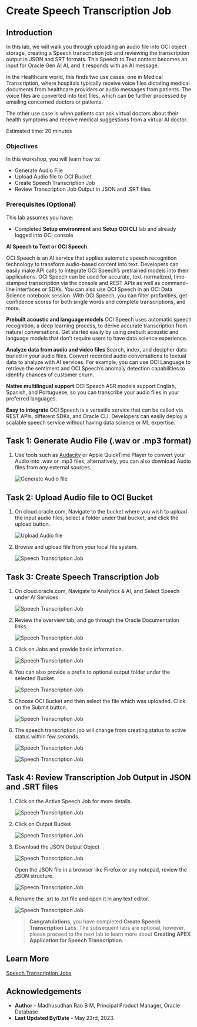 # Create Speech Transcription Job

## Introduction

In this lab, we will walk you through uploading an audio file into OCI object storage, creating a Speech transcription job and reviewing the transcription output in JSON and SRT formats. This Speech to Text content becomes an input for Oracle Gen AI AI, and it responds with an AI message.

In the Healthcare world, this finds two use cases: one in Medical Transcription, where hospitals typically receive voice files dictating medical documents from healthcare providers or audio messages from patients. The voice files are converted into text files, which can be further processed by emailing concerned doctors or patients.

The other use case is when patients can ask virtual doctors about their health symptoms and receive medical suggestions from a virtual AI doctor. 
 
Estimated time: 20 minutes

### Objectives

In this workshop, you will learn how to:

* Generate Audio File
* Upload Audio file to OCI Bucket 
* Create Speech Transcription Job
* Review Transcription Job Output in JSON and .SRT files
   
### Prerequisites (Optional)
 
This lab assumes you have:

* Completed **Setup environment** and **Setup OCI CLI** lab and already logged into OCI console
 
**AI Speech to Text or OCI Speech**.  

OCI Speech is an AI service that applies automatic speech recognition technology to transform audio-based content into text. Developers can easily make API calls to integrate OCI Speech’s pretrained models into their applications. OCI Speech can be used for accurate, text-normalized, time-stamped transcription via the console and REST APIs as well as command-line interfaces or SDKs. You can also use OCI Speech in an OCI Data Science notebook session. With OCI Speech, you can filter profanities, get confidence scores for both single words and complete transcriptions, and more.

**Prebuilt acoustic and language models**
OCI Speech uses automatic speech recognition, a deep learning process, to derive accurate transcription from natural conversations. Get started easily by using prebuilt acoustic and language models that don’t require users to have data science experience.

**Analyze data from audio and video files**
Search, index, and decipher data buried in your audio files. Convert recorded audio conversations to textual data to analyze with AI services. For example, you can use OCI Language to retrieve the sentiment and OCI Speech’s anomaly detection capabilities to identify chances of customer churn.

**Native multilingual support**
OCI Speech ASR models support English, Spanish, and Portuguese, so you can transcribe your audio files in your preferred languages.

**Easy to integrate**
OCI Speech is a versatile service that can be called via REST APIs, different SDKs, and Oracle CLI. Developers can easily deploy a scalable speech service without having data science or ML expertise.
    
## Task 1: Generate Audio File (.wav or .mp3 format)  

1. Use tools such as [Audacity](https://www.audacityteam.org/download/) or Apple QuickTime Player to convert your Audio into .wav or .mp3 files; alternatively, you can also download Audio files from any external sources. 

    ![Generate Audio file](images/audacity.png " ")
 
## Task 2: Upload Audio file to OCI Bucket

1. On cloud.oracle.com, Navigate to the bucket where you wish to upload the input audio files, select a folder under that bucket, and click the upload button.

    ![Upload Audio file](images/upload-file-001.png " ")

2. Browse and upload file from your local file system.

    ![Speech Transcription Job](images/upload-file-002.png " ")

## Task 3: Create Speech Transcription Job

1. On cloud.oracle.com, Navigate to Analytics & AI, and Select Speech under AI Services
 
    ![Speech Transcription Job](images/speech-transcription-000.png " ")

2. Review the overview tab, and go through the Oracle Documentation links. 

    ![Speech Transcription Job](images/speech-transcription-021.png " ")

3. Click on Jobs and provide basic information. 

    ![Speech Transcription Job](images/speech-transcription-023.png " ")

4. You can also provide a prefix to optional output folder under the selected Bucket.

    ![Speech Transcription Job](images/speech-transcription-024.png " ")

5. Choose OCI Bucket and then select the file which was uploaded. Click on the Submit button.

    ![Speech Transcription Job](images/speech-transcription-025.png " ")

6. The speech transcription job will change from creating status to active status within few seconds.
 
    ![Speech Transcription Job](images/speech-transcription-026.png " ")

    ![Speech Transcription Job](images/speech-transcription-022.png " ")

## Task 4: Review Transcription Job Output in JSON and .SRT files

1. Click on the Active Speech Job for more details.

    ![Speech Transcription Job](images/speech-transcription-027.png " ")

2. Click on Output Bucket

    ![Speech Transcription Job](images/speech-transcription-028.png " ")

3. Download the JSON Output Object

    ![Speech Transcription Job](images/speech-transcription-029.png " ")

    Open the JSON file in a browser like Firefox or any notepad, review the JSON structure.

    ![Speech Transcription Job](images/speech-transcription-031.png " ")

4. Rename the .srt to .txt file and open it in any text editor.

    ![Speech Transcription Job](images/speech-transcription-030.png " ")

    > **Congratulations**, you have completed **Create Speech Transcription** Labs. The subsequent labs are optional, however, please proceed to the next lab to learn more about **Creating APEX Application for Speech Transcription**. 
   
## Learn More

[Speech Transcription Jobs](https://docs.oracle.com/en-us/iaas/Content/speech/using/create-trans-job.htm) 
 
## Acknowledgements

* **Author** - Madhusudhan Rao B M, Principal Product Manager, Oracle Database
* **Last Updated By/Date** - May 23rd, 2023.